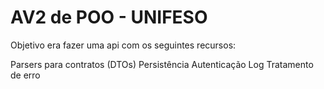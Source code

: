 # AV2 de POO - UNIFESO

Objetivo era fazer uma api com os seguintes recursos:

Parsers para contratos (DTOs)
Persistência
Autenticação
Log
Tratamento de erro
 
